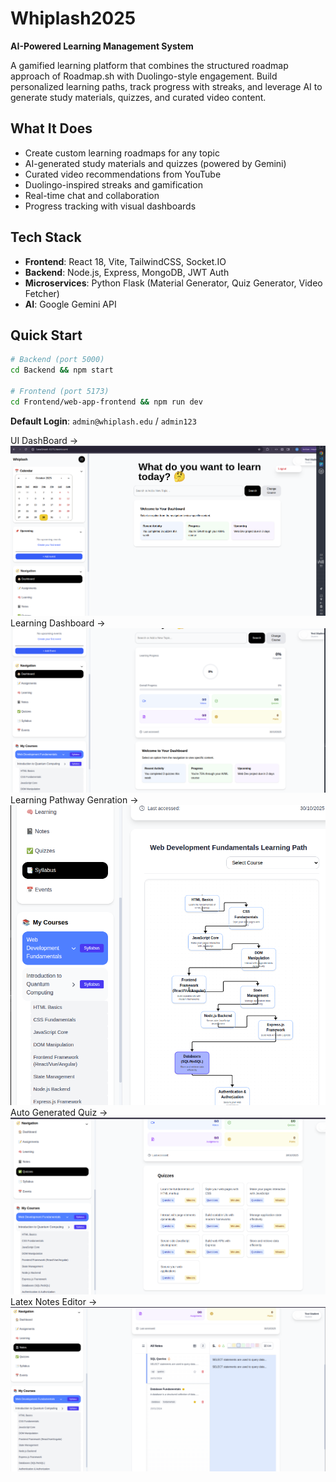 # Whiplash2025
**AI-Powered Learning Management System**

A gamified learning platform that combines the structured roadmap approach of Roadmap.sh with Duolingo-style engagement. Build personalized learning paths, track progress with streaks, and leverage AI to generate study materials, quizzes, and curated video content.

## What It Does
- Create custom learning roadmaps for any topic
- AI-generated study materials and quizzes (powered by Gemini)
- Curated video recommendations from YouTube
- Duolingo-inspired streaks and gamification
- Real-time chat and collaboration
- Progress tracking with visual dashboards

## Tech Stack
- **Frontend**: React 18, Vite, TailwindCSS, Socket.IO
- **Backend**: Node.js, Express, MongoDB, JWT Auth
- **Microservices**: Python Flask (Material Generator, Quiz Generator, Video Fetcher)
- **AI**: Google Gemini API

## Quick Start
```bash
# Backend (port 5000)
cd Backend && npm start

# Frontend (port 5173)
cd Frontend/web-app-frontend && npm run dev
```

**Default Login**: `admin@whiplash.edu` / `admin123`


UI 
DashBoard -> 
![alt text](image-1.png)
Learning Dashboard ->
![alt text](image-2.png)
Learning Pathway Genration ->
![alt text](image-3.png)
Auto Generated Quiz ->
![alt text](image-4.png)
Latex Notes Editor ->
![alt text](image-5.png)
